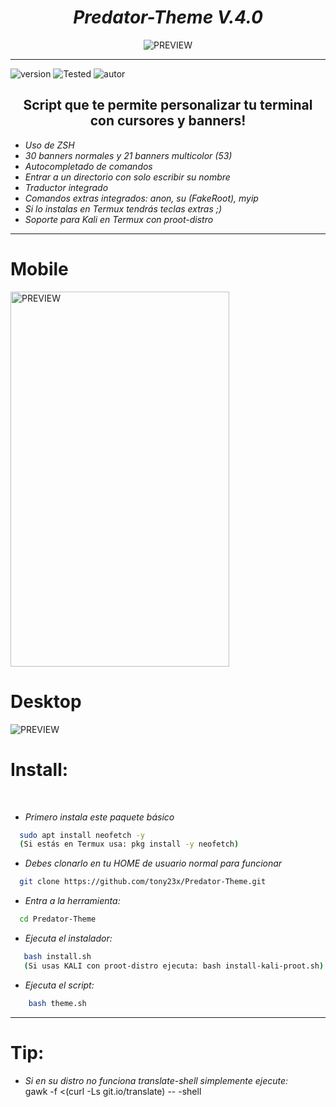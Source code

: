 <h1 align="center"> <i> Predator-Theme V.4.0 </i> </h1>
<p align="center">
  <img src="https://user-images.githubusercontent.com/55555800/94959784-6120d500-04b7-11eb-89ad-c97a528154fa.gif" alt="PREVIEW" align="center">
</p>
<hr>

![version]
![Tested]
![autor]

<h2 align="center"> Script que te permite personalizar tu terminal con cursores y banners! </h2>

* _Uso de ZSH_
* _30 banners normales y 21 banners multicolor (53)_
* _Autocompletado de comandos_
* _Entrar a un directorio con solo escribir su nombre_
* _Traductor integrado_
* _Comandos extras integrados: anon, su (FakeRoot), myip_
* _Si lo instalas en Termux tendrás teclas extras ;)_
* _Soporte para Kali en Termux con proot-distro_


  
<hr>

# Mobile
<img src="https://user-images.githubusercontent.com/55555800/94959981-b8bf4080-04b7-11eb-8e38-0ebf5ccaa52e.jpg" alt="PREVIEW" align="center" width="350px" height="600px">

# Desktop
<img src="https://user-images.githubusercontent.com/55555800/94967642-ff7c5d00-04ee-11eb-84a0-93af42789e84.png" alt="PREVIEW" align="center">

# Install:
<br>

* _Primero instala este paquete básico_

```sh
  sudo apt install neofetch -y 
  (Si estás en Termux usa: pkg install -y neofetch)
```

* _Debes clonarlo en tu HOME de usuario normal para funcionar_

```sh
  git clone https://github.com/tony23x/Predator-Theme.git
```

* _Entra a la herramienta:_
```sh
  cd Predator-Theme
```
* _Ejecuta el instalador:_
```sh
   bash install.sh
   (Si usas KALI con proot-distro ejecuta: bash install-kali-proot.sh)
```
* _Ejecuta el script:_

```sh
    bash theme.sh
```
<hr></hr>

# Tip: 

* _Si en su distro no funciona translate-shell simplemente ejecute:_
<br>gawk -f <(curl -Ls git.io/translate) -- -shell</br>

<!-- MarkDown Links & Images -->
[version]: https://img.shields.io/badge/Versi%C3%B3n-BETA%3A%20%20V.4.0-red
[tested]: https://img.shields.io/badge/Probado-Kali%20Linux%20%7C%20Debian%20%7C%20Ubuntu%20%7C%20Parrot%20%7C%20Termux%20%7C%20Userland-blue
[autor]: https://img.shields.io/badge/Author-%40Th3__Pr3dat0r-green
